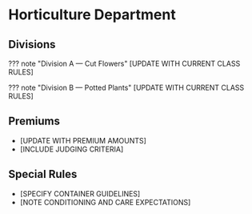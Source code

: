 # Horticulture Department

## Divisions

??? note "Division A — Cut Flowers"
    [UPDATE WITH CURRENT CLASS RULES]

??? note "Division B — Potted Plants"
    [UPDATE WITH CURRENT CLASS RULES]

## Premiums

- [UPDATE WITH PREMIUM AMOUNTS]
- [INCLUDE JUDGING CRITERIA]

## Special Rules

- [SPECIFY CONTAINER GUIDELINES]
- [NOTE CONDITIONING AND CARE EXPECTATIONS]
